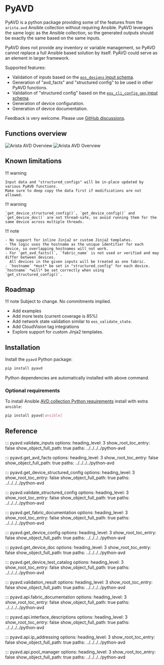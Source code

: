 <!--
  ~ Copyright (c) 2023-2025 Arista Networks, Inc.
  ~ Use of this source code is governed by the Apache License 2.0
  ~ that can be found in the LICENSE file.
  -->

# PyAVD

PyAVD is a python package providing some of the features from the `arista.avd` Ansible collection without requiring Ansible. PyAVD leverages the same logic as the Ansible collection, so the generated outputs should be exactly the same based on the same inputs.

PyAVD does not provide any inventory or variable management, so PyAVD cannot replace a full Ansible based solution by itself. PyAVD could serve as an element in larger framework.

Supported features:

- Validation of inputs based on the [`eos_designs` input schema](../../ansible_collections/arista/avd/roles/eos_designs/docs/input-variables.md).
- Generation of "avd_facts" and "structured config" to be used in other PyAVD functions.
- Validation of "structured config" based on the [`eos_cli_config_gen` input schema](../../ansible_collections/arista/avd/roles/eos_cli_config_gen/docs/input-variables.md).
- Generation of device configuration.
- Generation of device documentation.

Feedback is very welcome. Please use [GitHub discussions](https://github.com/aristanetworks/avd/discussions).

## Functions overview

![Arista AVD Overview](../_media/pyavd_functions_dark.svg#only-dark)
![Arista AVD Overview](../_media/pyavd_functions_light.svg#only-light)

## Known limitations

!!! warning

    Input data and "structured_configs" will be in-place updated by various PyAVD functions.
    Make sure to deep copy the data first if modifications are not allowed.

!!! warning

    `get_device_structured_config()`, `get_device_config()` and `get_device_doc()` are not thread-safe, so avoid running them for the same device across multiple threads.

!!! note

    - No support for inline Jinja2 or custom Jinja2 templates.
    - The logic uses the hostname as the unique identifier for each device, so overlapping hostnames will not work.
    - For `get_avd_facts()`, `fabric_name` is not used or verified and may differ between devices.
      All devices in the given inputs will be treated as one fabric.
    - `hostname` *must* be set in "structured_config" for each device. `hostname` *will* be set correctly when using `get_structured_config()`.

## Roadmap

!!! note
    Subject to change. No commitments implied.

- Add examples
- Add more tests (current coverage is 85%)
- Add network state validation similar to `eos_validate_state`.
- Add CloudVision tag integrations
- Explore support for custom Jinja2 templates.

## Installation

Install the `pyavd` Python package:

```sh
pip install pyavd
```

Python dependencies are automatically installed with above command.

### Optional requirements

To install Ansible [AVD collection Python requirements](../installation/collection-installation.md#python-requirements-installation) install with extra `ansible`:

```sh
pip install pyavd[ansible]
```

## Reference

::: pyavd.validate_inputs
    options:
      heading_level: 3
      show_root_toc_entry: false
      show_object_full_path: true
      paths: ../../../../python-avd

::: pyavd.get_avd_facts
    options:
      heading_level: 3
      show_root_toc_entry: false
      show_object_full_path: true
      paths: ../../../../python-avd

::: pyavd.get_device_structured_config
    options:
      heading_level: 3
      show_root_toc_entry: false
      show_object_full_path: true
      paths: ../../../../python-avd

::: pyavd.validate_structured_config
    options:
      heading_level: 3
      show_root_toc_entry: false
      show_object_full_path: true
      paths: ../../../../python-avd

::: pyavd.get_fabric_documentation
    options:
      heading_level: 3
      show_root_toc_entry: false
      show_object_full_path: true
      paths: ../../../../python-avd

::: pyavd.get_device_config
    options:
      heading_level: 3
      show_root_toc_entry: false
      show_object_full_path: true
      paths: ../../../../python-avd

::: pyavd.get_device_doc
    options:
      heading_level: 3
      show_root_toc_entry: false
      show_object_full_path: true
      paths: ../../../../python-avd

::: pyavd.get_device_test_catalog
    options:
      heading_level: 3
      show_root_toc_entry: false
      show_object_full_path: true
      paths: ../../../../python-avd

::: pyavd.validation_result
    options:
      heading_level: 3
      show_root_toc_entry: false
      show_object_full_path: true
      paths: ../../../../python-avd

::: pyavd.api.fabric_documentation
    options:
      heading_level: 3
      show_root_toc_entry: false
      show_object_full_path: true
      paths: ../../../../python-avd

::: pyavd.api.interface_descriptions
    options:
      heading_level: 3
      show_root_toc_entry: false
      show_object_full_path: true
      paths: ../../../../python-avd

::: pyavd.api.ip_addressing
    options:
      heading_level: 3
      show_root_toc_entry: false
      show_object_full_path: true
      paths: ../../../../python-avd

::: pyavd.api.pool_manager
    options:
      heading_level: 3
      show_root_toc_entry: false
      show_object_full_path: true
      paths: ../../../../python-avd
